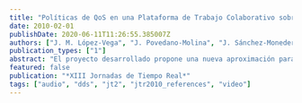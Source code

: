 ```yaml
---
title: "Políticas de QoS en una Plataforma de Trabajo Colaborativo sobre Middleware DDS"
date: 2010-02-01
publishDate: 2020-06-11T11:26:55.385007Z
authors: ["J. M. López-Vega", "J. Povedano-Molina", "J. Sánchez-Monedero", "J. M. López-Soler"]
publication_types: ["1"]
abstract: "El proyecto desarrollado propone una nueva aproximación para el diseño de una herramienta de trabajo colaborativo. En concreto, el sistema implementado utiliza el paradigma publicación/subscripción, para proporcionar un servicio de videoconferencia entre distintos puntos finales remotos. Por tanto, el sistema propuesto es una prueba concepto sobre la viabilidad de implementar aplicaciones de muchos a muchos con contenidos de audio/vídeo sobre middleware DDS (Data Distribution Service).DDS es un estándar de la OMG (Object Management Group) cuyo objetivo es abstraer al programador de las tareas necesarias para la transmisión fiable de datos en entornos distribuidos con requisitos de tiempo-real. Este trabajo pone de manifiesto la utilidad de incorporar las así llamadas políticas de QoS (Quality of Service), que no son sino la definición de modelos de comportamiento para las entidades que generan o consumen información."
featured: false
publication: "*XIII Jornadas de Tiempo Real*"
tags: ["audio", "dds", "jt2", "jtr2010_references", "video"]
---
```


